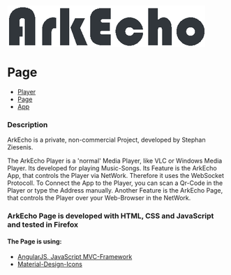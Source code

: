 ![Logo](page/resources/arkecho_logo/arkecho_logo_whole_dark.png)

# Page

- [Player](https://github.com/stephan-z/arkecho_player)
- [Page](https://github.com/stephan-z/arkecho_page)
- [App](https://github.com/stephan-z/arkecho_app)

### Description
ArkEcho is a private, non-commercial Project, developed by Stephan Ziesenis.

The ArkEcho Player is a 'normal' Media Player, like VLC or Windows Media Player. Its developed for playing Music-Songs.
Its Feature is the ArkEcho App, that controls the Player via NetWork. Therefore it uses the WebSocket Protocoll.
To Connect the App to the Player, you can scan a Qr-Code in the Player or type the Address manually.
Another Feature is the ArkEcho Page, that controls the Player over your Web-Browser in the NetWork.

### ArkEcho Page is developed with HTML, CSS and JavaScript and tested in Firefox
#### The Page is using:
- [AngularJS, JavaScript MVC-Framework](https://github.com/angular)
- [Material-Design-Icons](https://github.com/google/material-design-icons)
